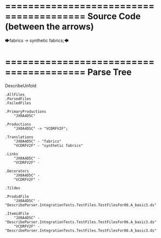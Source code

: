 ========================================
Source Code (between the arrows)
========================================

🡆fabrics -> synthetic fabrics;🡄

========================================
Parse Tree
========================================
DescribeUnfold

    .AllFiles
    .ParsedFiles
    .FailedFiles

    .PrimaryProductions
        "JX0A4D5C" 

    .Productions
        "JX0A4D5C" -> "VCDRFV2F";

    .Translations
        "JX0A4D5C" - "fabrics"
        "VCDRFV2F" - "synthetic fabrics"

    .Links
        "JX0A4D5C" - 
        "VCDRFV2F" - 

    .Decorators
        "JX0A4D5C" - 
        "VCDRFV2F" - 

    .Tildes

    .ProdidFile
        "JX0A4D5C" - "DescribeParser.IntegrationTests.TestFiles.TestFilesFor06.A_basic3.ds"

    .ItemidFile
        "JX0A4D5C" - "DescribeParser.IntegrationTests.TestFiles.TestFilesFor06.A_basic3.ds"
        "VCDRFV2F" - "DescribeParser.IntegrationTests.TestFiles.TestFilesFor06.A_basic3.ds"

